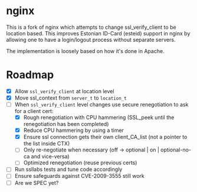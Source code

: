 # nginx

This is a fork of nginx which attempts to change ssl_verify_client to be location based. This improves
Estonian ID-Card (esteid) support in nginx by allowing one to have a login/logout process without separate
servers.

The implementation is loosely based on how it's done in Apache.

# Roadmap

 - [x] Allow `ssl_verify_client` at location level
 - [x] Move ssl_context from `server_t` to `location_t`
 - [ ] When `ssl_verify_client` level changes use secure renegotiation to ask for a client cert:
     - [x] Rough renegotiation with CPU hammering (SSL_peek until the renegotiation has been completed)
     - [x] Reduce CPU hammering by using a timer
     - [x] Ensure ssl connection gets their own client_CA_list (not a pointer to the list inside CTX)
     - [ ] Only re-negotiate when necessary (off -> optional | on | optional-no-ca and vice-versa)
     - [ ] Optimized renegotiation (reuse previous certs)
 - [ ] Run ssllabs tests and tune code accordingly
 - [ ] Ensure safeguards against CVE-2009-3555 still work
 - [ ] Are we SPEC yet?
